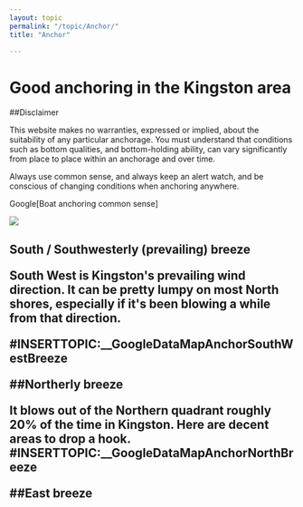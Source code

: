 ```yaml
---
layout: topic
permalink: "/topic/Anchor/"
title: "Anchor"

---
```


<h1>Good anchoring in the Kingston area</h1>
<div class="column span-30">
<div class="column span-18"><div class="emphasis">##Disclaimer<p>This website makes no warranties, expressed or implied, about the suitability of any particular anchorage.  You must understand that conditions such as bottom qualities, and bottom-holding ability, can vary significantly from place to place within an anchorage and over time.</p><p>Always use common sense, and always keep an alert watch, and be conscious of changing conditions when anchoring anywhere.</p>
<p>Google[Boat anchoring common sense]</p>
</div>
</div>
<div class="column span-10 last">
<a href="http://www.windfinder.com/windstats/windstatistic_kingston_ontario.htm" class="imageLink"><img src="http://www.windfinder.com/grafiken/windstats/windstatistic_kingston_ontario.png" class="floatright"></a>
</div>
</div>

<h2 class="clear">South / Southwesterly (prevailing) breeze
<p>South West is Kingston's prevailing wind direction.   It can be pretty lumpy on most North shores, especially if it's been blowing a while from that direction.</p>
#INSERTTOPIC:__GoogleDataMapAnchorSouthWestBreeze


##Northerly breeze
<p>It blows out of the Northern quadrant roughly 20% of the time in Kingston.  Here are decent areas to drop a hook.
#INSERTTOPIC:__GoogleDataMapAnchorNorthBreeze


##East breeze






